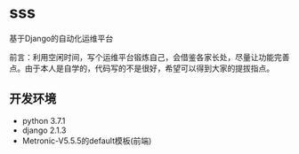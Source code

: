 # sss
基于Django的自动化运维平台

前言：利用空闲时间，写个运维平台锻炼自己，会借鉴各家长处，尽量让功能完善点。由于本人是自学的，代码写的不是很好，希望可以得到大家的提拔指点。

## 开发环境
- python 3.7.1 
- django 2.1.3
- Metronic-V5.5.5的default模板(前端)


